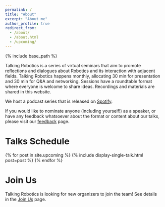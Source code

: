 ```yaml
---
permalink: /
title: "About"
excerpt: "About me"
author_profile: true
redirect_from: 
  - /about/
  - /about.html
  - /upcoming/
---
```

{% include base_path %}


Talking Robotics is a series of virtual seminars that aim to promote reflections and dialogues about Robotics and its interaction with adjacent fields. Talking Robotics happens monthly, allocating 30 min for presentation and 30 min for Q&A and networking. Sessions have a roundtable format where everyone is welcome to share ideas. Recordings and materials are shared in this website.

We host a podcast series that is released on [Spotify](https://open.spotify.com/show/68hYjMnzwsb5WNLEe45utG).

If you would like to nominate anyone (including yourself!) as a speaker, or have any feedback whatsoever about the format or content about our talks, please visit our [feedback](https://talking-robotics.github.io//feedback/) page.


Talks Schedule
======
{% for post in site.upcoming %}
  {% include display-single-talk.html post=post %}
{% endfor %}


Join Us
======

Talking Robotics is looking for new organizers to join the team! See details in the [Join Us](https://talking-robotics.github.io/join) page.
